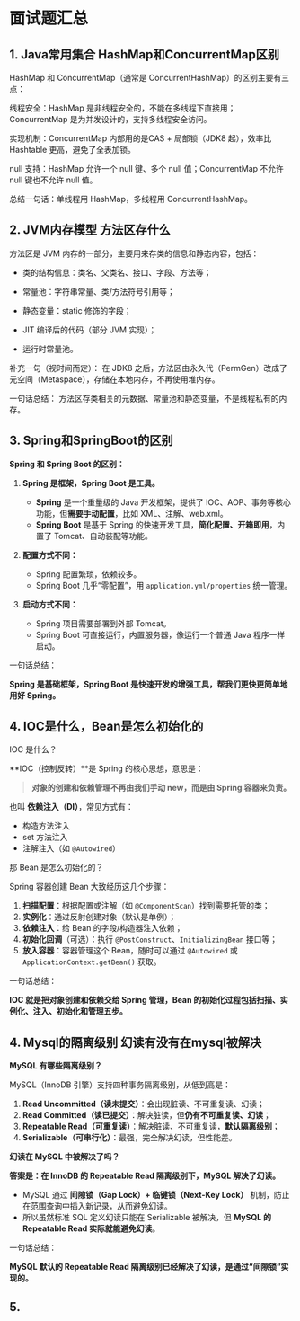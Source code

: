 # 面试题汇总

## 1. Java常用集合   HashMap和ConcurrentMap区别

HashMap 和 ConcurrentMap（通常是 ConcurrentHashMap）的区别主要有三点：

线程安全：HashMap 是非线程安全的，不能在多线程下直接用；ConcurrentMap 是为并发设计的，支持多线程安全访问。

实现机制：ConcurrentMap 内部用的是CAS + 局部锁（JDK8 起），效率比 Hashtable 更高，避免了全表加锁。

null 支持：HashMap 允许一个 null 键、多个 null 值；ConcurrentMap 不允许 null 键也不允许 null 值。

总结一句话：单线程用 HashMap，多线程用 ConcurrentHashMap。


## 2. JVM内存模型   方法区存什么

方法区是 JVM 内存的一部分，主要用来存类的信息和静态内容，包括：

- 类的结构信息：类名、父类名、接口、字段、方法等；

- 常量池：字符串常量、类/方法符号引用等；

- 静态变量：static 修饰的字段；

- JIT 编译后的代码（部分 JVM 实现）；

- 运行时常量池。

补充一句（视时间而定）：
在 JDK8 之后，方法区由永久代（PermGen）改成了元空间（Metaspace），存储在本地内存，不再使用堆内存。

一句话总结：
方法区存类相关的元数据、常量池和静态变量，不是线程私有的内存。

## 3. Spring和SpringBoot的区别

**Spring 和 Spring Boot 的区别：**

1. **Spring 是框架，Spring Boot 是工具。**

   * **Spring** 是一个重量级的 Java 开发框架，提供了 IOC、AOP、事务等核心功能，但**需要手动配置**，比如 XML、注解、web.xml。
   * **Spring Boot** 是基于 Spring 的快速开发工具，**简化配置、开箱即用**，内置了 Tomcat、自动装配等功能。

2. **配置方式不同：**

   * Spring 配置繁琐，依赖较多。
   * Spring Boot 几乎“零配置”，用 `application.yml/properties` 统一管理。

3. **启动方式不同：**

   * Spring 项目需要部署到外部 Tomcat。
   * Spring Boot 可直接运行，内置服务器，像运行一个普通 Java 程序一样启动。

一句话总结：

**Spring 是基础框架，Spring Boot 是快速开发的增强工具，帮我们更快更简单地用好 Spring。**

## 4. IOC是什么，Bean是怎么初始化的

IOC 是什么？

\*\*IOC（控制反转）\*\*是 Spring 的核心思想，意思是：

> **对象的创建和依赖管理不再由我们手动 new，而是由 Spring 容器来负责。**

也叫 **依赖注入（DI）**，常见方式有：

* 构造方法注入
* set 方法注入
* 注解注入（如 `@Autowired`）

那 Bean 是怎么初始化的？

Spring 容器创建 Bean 大致经历这几个步骤：

1. **扫描配置**：根据配置或注解（如 `@ComponentScan`）找到需要托管的类；
2. **实例化**：通过反射创建对象（默认是单例）；
3. **依赖注入**：给 Bean 的字段/构造器注入依赖；
4. **初始化回调**（可选）：执行 `@PostConstruct`、`InitializingBean` 接口等；
5. **放入容器**：容器管理这个 Bean，随时可以通过 `@Autowired` 或 `ApplicationContext.getBean()` 获取。

一句话总结：

**IOC 就是把对象创建和依赖交给 Spring 管理，Bean 的初始化过程包括扫描、实例化、注入、初始化和管理五步。**

## 4. Mysql的隔离级别  幻读有没有在mysql被解决

**MySQL 有哪些隔离级别？**

MySQL（InnoDB 引擎）支持四种事务隔离级别，从低到高是：

1. **Read Uncommitted（读未提交）**：会出现脏读、不可重复读、幻读；
2. **Read Committed（读已提交）**：解决脏读，但**仍有不可重复读、幻读**；
3. **Repeatable Read（可重复读）**：解决脏读、不可重复读，**默认隔离级别**；
4. **Serializable（可串行化）**：最强，完全解决幻读，但性能差。

**幻读在 MySQL 中被解决了吗？**

**答案是：在 InnoDB 的 Repeatable Read 隔离级别下，MySQL 解决了幻读。**

* MySQL 通过 **间隙锁（Gap Lock）+ 临键锁（Next-Key Lock）** 机制，防止在范围查询中插入新记录，从而避免幻读。
* 所以虽然标准 SQL 定义幻读只能在 Serializable 被解决，但 **MySQL 的 Repeatable Read 实际就能避免幻读**。

一句话总结：

**MySQL 默认的 Repeatable Read 隔离级别已经解决了幻读，是通过“间隙锁”实现的。**

## 5.



